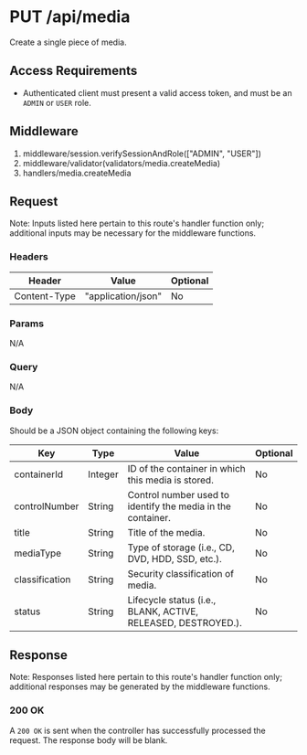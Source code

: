 # PUT /api/media

Create a single piece of media.

## Access Requirements

- Authenticated client must present a valid access token, and must be an `ADMIN` or `USER` role.

## Middleware

1. middleware/session.verifySessionAndRole(["ADMIN", "USER"])
2. middleware/validator(validators/media.createMedia)
3. handlers/media.createMedia

## Request

Note: Inputs listed here pertain to this route's handler function only; additional inputs may be necessary for the middleware functions.

### Headers

|Header|Value|Optional|
|-|-|-|
|Content-Type|"application/json"|No|

### Params

N/A

### Query

N/A

### Body

Should be a JSON object containing the following keys:

|Key|Type|Value|Optional|
|-|-|-|-|
|containerId|Integer|ID of the container in which this media is stored.|No|
|controlNumber|String|Control number used to identify the media in the container.|No|
|title|String|Title of the media.|No|
|mediaType|String|Type of storage (i.e., CD, DVD, HDD, SSD, etc.).|No|
|classification|String|Security classification of media.|No|
|status|String|Lifecycle status (i.e., BLANK, ACTIVE, RELEASED, DESTROYED.).|No|

## Response

Note: Responses listed here pertain to this route's handler function only; additional responses may be generated by the middleware functions.

### 200 OK

A `200 OK` is sent when the controller has successfully processed the request.  The response body will be blank.